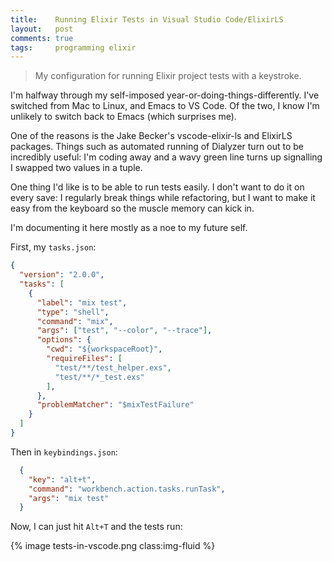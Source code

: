 ```yaml
---
title:    Running Elixir Tests in Visual Studio Code/ElixirLS
layout:   post
comments: true
tags:     programming elixir
---
```


> My configuration for running Elixir project tests with a keystroke.

I'm halfway through my self-imposed year-or-doing-things-differently.
I've switched from Mac to Linux, and Emacs to VS Code. Of the two, I
know I'm unlikely to switch back to Emacs (which surprises me).

One of the reasons is the Jake Becker's vscode-elixir-ls and ElixirLS
packages. Things such as automated running of Dialyzer turn out to be
incredibly useful: I'm coding away and a wavy green line turns up
signalling I swapped two values in a tuple.

One thing I'd like is to be able to run tests easily. I don't want to do
it on every save: I regularly break things while refactoring, but I
want to make it easy from the keyboard so the muscle memory can kick in.

I'm documenting it here mostly as a noe to my future self.

First, my `tasks.json`:

~~~ json
{
  "version": "2.0.0",
  "tasks": [
    {
      "label": "mix test",
      "type": "shell",
      "command": "mix",
      "args": ["test", "--color", "--trace"],
      "options": {
        "cwd": "${workspaceRoot}",
        "requireFiles": [
          "test/**/test_helper.exs",
          "test/**/*_test.exs"
        ],
      },
      "problemMatcher": "$mixTestFailure"
    }
  ]
}
~~~

Then in `keybindings.json`:

~~~ json
  {
    "key": "alt+t",
    "command": "workbench.action.tasks.runTask",
    "args": "mix test"
  }
~~~

Now, I can just hit `Alt+T` and the tests run:

{% image tests-in-vscode.png class:img-fluid %}